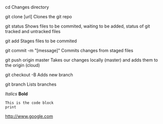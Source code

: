 cd
Changes directory

git clone [url]
Clones the git repo

git status
Shows files to be commited, waiting to be added, status of git tracked and untracked files

git add
Stages files to be commited

git commit -m "[message]"
Commits changes from staged files

git push origin master
Takes our changes locally (master) and adds them to the origin (cloud)

git checkout -B
Adds new branch

git branch
Lists branches

*Italics*
**Bold**

    This is the code block
    print


<http://www.google.com>

